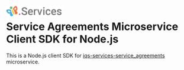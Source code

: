 # <img src="https://github.com/pip-services/pip-services/raw/master/design/Logo.png" alt="Pip.Services Logo" style="max-width:30%"> <br/> Service Agreements Microservice Client SDK for Node.js

This is a Node.js client SDK for [iqs-services-service_agreements](http://gitlab.com/iqs-services/iqs-services-service_agreements-node) microservice.
